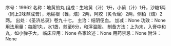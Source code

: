 序号：19962
名称：地黄煎丸
组成：生地黄（汁）1升，小蓟（汁）1升，沙糖1两（同上2味熬成膏），地榆根（锉，焙）2两，阿胶（炙令燥）2两，侧柏（焙）2两。
出处：《圣济总录》卷九十七。
主治：结阴便血。
加减：None
功效：None
用法用量：每服1丸，水1盏，煎至6分，和滓温服。
制备方法：上为末，入膏中和丸，如小弹子大。
临床应用：None
各家论述：None
用药禁忌：None
附注：None
